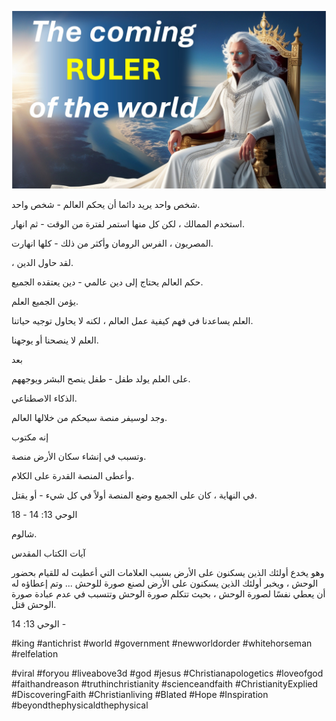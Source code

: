 ![Video cover image](../cover.jpg "cover photo")

شخص واحد يريد دائما أن يحكم العالم - شخص واحد.

استخدم الممالك ، لكن كل منها استمر لفترة من الوقت - ثم انهار.

المصريون ، الفرس الرومان وأكثر من ذلك - كلها انهارت.

، لقد حاول الدين.

حكم العالم يحتاج إلى دين عالمي - دين يعتقده الجميع.

يؤمن الجميع العلم.

العلم يساعدنا في فهم كيفية عمل العالم ، لكنه لا يحاول توجيه حياتنا.

العلم لا ينصحنا أو يوجهنا.

بعد

على العلم يولد طفل - طفل ينصح البشر ويوجههم.

الذكاء الاصطناعي.

وجد لوسيفر منصة سيحكم من خلالها العالم.

إنه مكتوب

وتسبب في إنشاء سكان الأرض منصة.

وأعطى المنصة القدرة على الكلام.

في النهاية ، كان على الجميع وضع المنصة أولاً في كل شيء - أو يقتل.

الوحي 13: 14 - 18

شالوم.

آيات الكتاب المقدس

وهو يخدع أولئك الذين يسكنون على الأرض بسبب العلامات التي أعطيت له للقيام بحضور الوحش ، ويخبر أولئك الذين يسكنون على الأرض لصنع صورة للوحش ... وتم إعطاؤه له أن يعطي نفسًا لصورة الوحش ، بحيث تتكلم صورة الوحش وتتسبب في عدم عبادة صورة الوحش قتل.

الوحي 13: 14 -

#king #antichrist #world #government #newworldorder #whitehorseman #relfelation

#viral #foryou #liveabove3d #god #jesus #Christianapologetics #loveofgod #faithandreason #truthinchristianity #scienceandfaith #ChristianityExplied #DiscoveringFaith #Christianliving #Blated #Hope #Inspiration #beyondthephysicaldthephysical